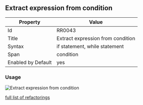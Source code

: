 ## Extract expression from condition

Property | Value
--- | --- 
Id | RR0043
Title | Extract expression from condition
Syntax | if statement, while statement
Span | condition
Enabled by Default | yes

### Usage

![Extract expression from condition](../../images/refactorings/ExtractExpressionFromCondition.png)

[full list of refactorings](Refactorings.md)
